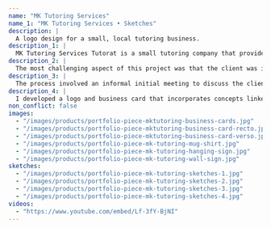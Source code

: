 ```yaml
---
name: "MK Tutoring Services"
name_1: "MK Tutoring Services • Sketches"
description: |
  A logo design for a small, local tutoring business.
description_1: |
  MK Tutoring Services Tutorat is a small tutoring company that provides educational support in reading, writing and math.
description_2: |
  The most challenging aspect of this project was that the client was initially unsure about her objectives for the logo and brand. She wanted to integrate both the name of her company as well as elements representing growth, tutoring, reading, writing and education, while appealing to pupils and parents. Many rounds of mockups were created to ensure that the logo and brand identity was optimized for her target audience. A key lesson learned was to spend as much time as necessary upfront to ensure that the project objectives and brief are clear to both the client and me.
description_3: |
  The process involved an informal initial meeting to discuss the client's needs and preferences, followed by a round of sketching and several rounds of mockups and revisions, based on the client's feedback.
description_4: |
  I developed a logo and business card that incorporates concepts linked to the client's focus—reading, writing, and math. The logo represents a book and a pencil, and also includes an angle in the pencil tip to reference math. The logo was produced in three colours (yellow, blue and green) to offer the client flexibility. The business cards focus on the logo on the verso and provide contact details on the recto.
non_conflict: false
images:
  - "/images/products/portfolio-piece-mktutoring-business-cards.jpg"
  - "/images/products/portfolio-piece-mktutoring-business-card-recto.jpg"
  - "/images/products/portfolio-piece-mktutoring-business-card-verso.jpg"
  - "/images/products/portfolio-piece-mk-tutoring-mug-shirt.jpg"
  - "/images/products/portfolio-piece-mk-tutoring-hanging-sign.jpg"
  - "/images/products/portfolio-piece-mk-tutoring-wall-sign.jpg"
sketches:
  - "/images/products/portfolio-piece-mk-tutoring-sketches-1.jpg"
  - "/images/products/portfolio-piece-mk-tutoring-sketches-2.jpg"
  - "/images/products/portfolio-piece-mk-tutoring-sketches-3.jpg"
  - "/images/products/portfolio-piece-mk-tutoring-sketches-4.jpg"
videos:
  - "https://www.youtube.com/embed/Lf-3fY-BjNI"
---
```

